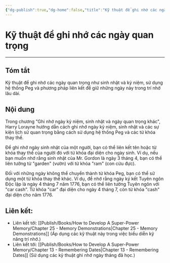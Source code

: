```yaml
---
{"dg-publish":true,"dg-home":false,"title":"Kỹ thuật để ghi nhớ các ngày quan trọng","date":"2024-08-31","tags":["#books","#memory","#How_to_Develop_A_Super_Power_Memory"],"Chương":"Chương24","dg-path":"Books/How to Develop A Super-Power Memory/Chapter 24 - Remembering Anniversaries, Birthdays, and Other Important Dates.md","permalink":"/books/how-to-develop-a-super-power-memory/chapter-24-remembering-anniversaries-birthdays-and-other-important-dates/","dgPassFrontmatter":true,"updated":"2025-01-31T00:22:56.388+07:00"}
---
```


# Kỹ thuật để ghi nhớ các ngày quan trọng
---
## Tóm tắt
Kỹ thuật để ghi nhớ các ngày quan trọng như sinh nhật và kỷ niệm, sử dụng hệ thống Peg và phương pháp liên kết để giữ những ngày này trong trí nhớ lâu dài.

## Nội dung
Trong chương "Ghi nhớ ngày kỷ niệm, sinh nhật và ngày quan trọng khác", Harry Lorayne hướng dẫn cách ghi nhớ ngày kỷ niệm, sinh nhật và các sự kiện lịch sử quan trọng bằng cách sử dụng hệ thống Peg và các từ khóa thay thế.

Để ghi nhớ ngày sinh nhật của một người, bạn có thể liên kết tên hoặc từ khóa thay thế của người đó với từ khóa đại diện cho ngày sinh. Ví dụ, nếu bạn muốn nhớ rằng sinh nhật của Mr. Gordon là ngày 3 tháng 4, bạn có thể liên tưởng từ "garden" (vườn) với từ khóa "ram" (con cừu đực).

Đối với những ngày không thể chuyển thành từ khóa Peg, bạn có thể sử dụng một từ khóa thay thế khác. Ví dụ, để nhớ rằng ngày ký kết Tuyên ngôn Độc lập là ngày 4 tháng 7 năm 1776, bạn có thể liên tưởng Tuyên ngôn với "car cash". Từ khóa "car" đại diện cho ngày 4 tháng 7, còn từ khóa "cash" đại diện cho năm 1776.

## **Liên kết**:
- Liên kết tới: [[Publish/Books/How to Develop A Super-Power Memory/Chapter 25 - Memory Demonstrations\|Chapter 25 - Memory Demonstrations]] (Áp dụng các kỹ thuật này trong việc biểu diễn kỹ năng trí nhớ.)
- Liên kết tới: [[Publish/Books/How to Develop A Super-Power Memory/Chapter 13 - Remembering Dates\|Chapter 13 - Remembering Dates]] (Sử dụng các kỹ thuật ghi nhớ ngày tháng đã học.)